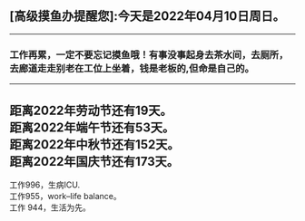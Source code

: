 ## [高级摸鱼办提醒您]:今天是2022年04月10日周日。
---
### 工作再累，一定不要忘记摸鱼哦！有事没事起身去茶水间，去厕所，去廊道走走别老在工位上坐着，钱是老板的,但命是自己的。
---
距离2022年劳动节还有19天。  
距离2022年端午节还有53天。  
距离2022年中秋节还有152天。  
距离2022年国庆节还有173天。  
---
工作996，生病ICU.  
工作955，work–life balance。  
工作 944，生活为先。